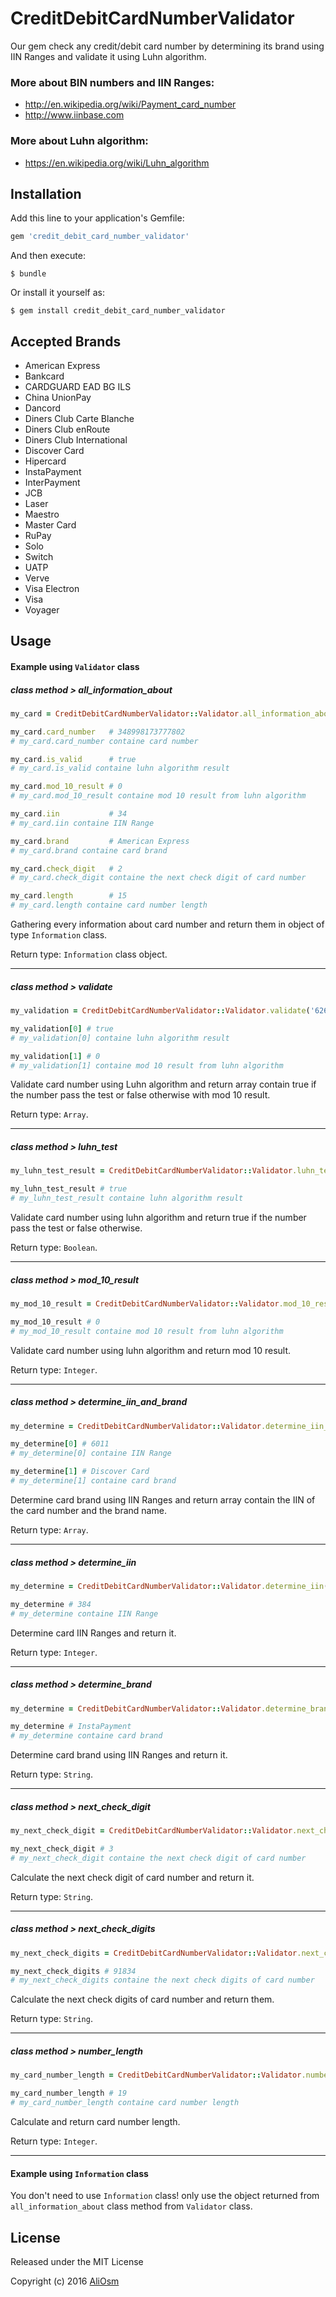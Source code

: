 # CreditDebitCardNumberValidator
Our gem check any credit/debit card number by determining its brand using IIN Ranges and validate it using Luhn algorithm.

### More about BIN numbers and IIN Ranges:
- http://en.wikipedia.org/wiki/Payment_card_number
- http://www.iinbase.com

### More about Luhn algorithm:
- https://en.wikipedia.org/wiki/Luhn_algorithm

## Installation

Add this line to your application's Gemfile:

```ruby
gem 'credit_debit_card_number_validator'
```

And then execute:

    $ bundle

Or install it yourself as:

    $ gem install credit_debit_card_number_validator

## Accepted Brands

- American Express
- Bankcard
- CARDGUARD EAD BG ILS
- China UnionPay
- Dancord
- Diners Club Carte Blanche
- Diners Club enRoute
- Diners Club International
- Discover Card
- Hipercard
- InstaPayment
- InterPayment
- JCB
- Laser
- Maestro
- Master Card
- RuPay
- Solo
- Switch
- UATP
- Verve
- Visa Electron
- Visa
- Voyager

## Usage

#### Example using `Validator` class

##### class method > all_information_about

```ruby
my_card = CreditDebitCardNumberValidator::Validator.all_information_about('348998173777802')

my_card.card_number   # 348998173777802
# my_card.card_number containe card number

my_card.is_valid      # true
# my_card.is_valid containe luhn algorithm result

my_card.mod_10_result # 0
# my_card.mod_10_result containe mod 10 result from luhn algorithm

my_card.iin           # 34
# my_card.iin containe IIN Range

my_card.brand         # American Express
# my_card.brand containe card brand

my_card.check_digit   # 2
# my_card.check_digit containe the next check digit of card number

my_card.length        # 15
# my_card.length containe card number length
```

Gathering every information about card number and return them in object of type `Information` class.

Return type: `Information` class object.

----------

##### class method > validate

```ruby
my_validation = CreditDebitCardNumberValidator::Validator.validate('6264185212922132067')

my_validation[0] # true
# my_validation[0] containe luhn algorithm result

my_validation[1] # 0
# my_validation[1] containe mod 10 result from luhn algorithm
```

Validate card number using Luhn algorithm and return array contain true if the number pass the test or false otherwise with mod 10 result.

Return type: `Array`.

----------

##### class method > luhn_test

```ruby
my_luhn_test_result = CreditDebitCardNumberValidator::Validator.luhn_test('5019717010103742')

my_luhn_test_result # true
# my_luhn_test_result containe luhn algorithm result
```

Validate card number using luhn algorithm and return true if the number pass the test or false otherwise.

Return type: `Boolean`.

----------

##### class method > mod_10_result

```ruby
my_mod_10_result = CreditDebitCardNumberValidator::Validator.mod_10_result('30350713037359')

my_mod_10_result # 0
# my_mod_10_result containe mod 10 result from luhn algorithm
```

Validate card number using luhn algorithm and return mod 10 result.

Return type: `Integer`.

----------

##### class method > determine_iin_and_brand

```ruby
my_determine = CreditDebitCardNumberValidator::Validator.determine_iin_and_brand('6011622563605042')

my_determine[0] # 6011
# my_determine[0] containe IIN Range

my_determine[1] # Discover Card
# my_determine[1] containe card brand
```

Determine card brand using IIN Ranges and return array contain the IIN of the card number and the brand name.

Return type: `Array`.

----------

##### class method > determine_iin

```ruby
my_determine = CreditDebitCardNumberValidator::Validator.determine_iin('3841005899088180330')

my_determine # 384
# my_determine containe IIN Range
```

Determine card IIN Ranges and return it.

Return type: `Integer`.

----------

##### class method > determine_brand

```ruby
my_determine = CreditDebitCardNumberValidator::Validator.determine_brand('6380654534552139')

my_determine # InstaPayment
# my_determine containe card brand
```

Determine card brand using IIN Ranges and return it.

Return type: `String`.

----------

##### class method > next_check_digit

```ruby
my_next_check_digit = CreditDebitCardNumberValidator::Validator.next_check_digit('3337910604152361')

my_next_check_digit # 3
# my_next_check_digit containe the next check digit of card number
```

Calculate the next check digit of card number and return it.

Return type: `String`.

----------

##### class method > next_check_digits

```ruby
my_next_check_digits = CreditDebitCardNumberValidator::Validator.next_check_digits('6304445859171404', 5)

my_next_check_digits # 91834
# my_next_check_digits containe the next check digits of card number
```

Calculate the next check digits of card number and return them.

Return type: `String`.

----------

##### class method > number_length

```ruby
my_card_number_length = CreditDebitCardNumberValidator::Validator.number_length('6799990100000000019')

my_card_number_length # 19
# my_card_number_length containe card number length
```

Calculate and return card number length.

Return type: `Integer`.

----------

#### Example using `Information` class

You don't need to use `Information` class! only use the object returned from `all_information_about` class method from `Validator` class.

## License

Released under the MIT License

Copyright (c) 2016 [AliOsm](http://fb.com/Ali.L.Malak)
